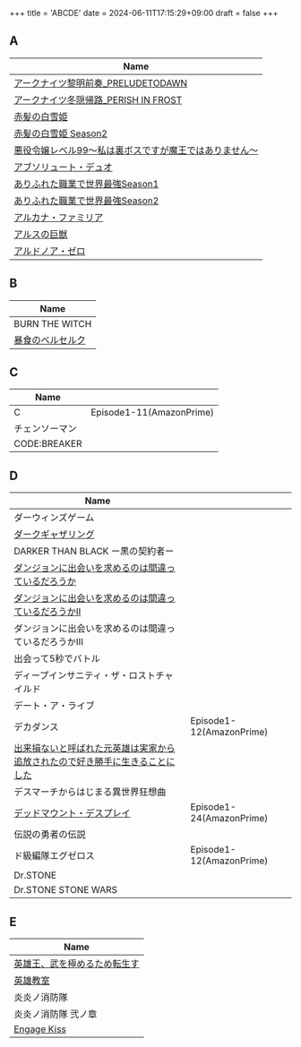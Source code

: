 +++
title = 'ABCDE'
date = 2024-06-11T17:15:29+09:00
draft = false
+++


## A


| Name                                                                        |
| --------------------------------------------------------------------------- |
| [アークナイツ黎明前奏_PRELUDETODAWN](a/アークナイツ/アークナイツ黎明前奏_PRELUDETODAWN)               |
| [アークナイツ冬隠帰路_PERISH IN FROST](a/アークナイツ/アークナイツ冬隠帰路_PERISHINFROST)             |
| [赤髪の白雪姫](A/赤髪の白雪姫/赤髪の白雪姫.md)                                                |
| [赤髪の白雪姫 Season2](A/赤髪の白雪姫/赤髪の白雪姫Season2.md)                                 |
| [悪役令嬢レベル99～私は裏ボスですが魔王ではありません～](A/悪役令嬢レベル99/悪役令嬢レベル99～私は裏ボスですが魔王ではありません～.md) |
| [アブソリュート・デュオ](A/アブソリュート・デュオ/アブソリュート・デュオ.md)                                 |
| [ありふれた職業で世界最強Season1](A/ありふれた職業/ありふれた職業で世界最強Season1.md)                     |
| [ありふれた職業で世界最強Season2](A/ありふれた職業/ありふれた職業で世界最強Season2.md)                     |
| [アルカナ・ファミリア](A/アルカナファミリア/アルカナファミリア.md)                                      |
| [アルスの巨獣](A/アルスの巨獣/アルスの巨獣.md)                                                |
| [アルドノア・ゼロ](A/アルドノアゼロ/アルドノア・ゼロ.md)                                           |


## B
| Name                               |
| ---------------------------------- |
| BURN THE WITCH                     |
| [暴食のベルセルク](B/暴食のベルセルク/暴食のベルセルク.md) |

## C
| Name         |                          |
| ------------ | ------------------------ |
| C            | Episode1-11(AmazonPrime) |
| チェンソーマン      |                          |
| CODE:BREAKER |                          |

## D

| Name                                                                                                |                          |
| --------------------------------------------------------------------------------------------------- | ------------------------ |
| ダーウィンズゲーム                                                                                           |                          |
| [ダークギャザリング](D/ダークギャザリング/ダークギャザリング.md)                                                               |                          |
| DARKER THAN BLACK ー黒の契約者ー                                                                           |                          |
| [ダンジョンに出会いを求めるのは間違っているだろうか](D/ダンジョンに出会いを求めるのは/ダンジョンに出会いを求めるのは間違っているだろうか.md)                         |                          |
| [ダンジョンに出会いを求めるのは間違っているだろうかⅡ](D/ダンジョンに出会いを求めるのは/ダンジョンに出会いを求めるのは間違っているだろうかⅡ.md)                       |                          |
| ダンジョンに出会いを求めるのは間違っているだろうかⅢ                                                                          |                          |
| 出会って5秒でバトル                                                                                          |                          |
| ディープインサニティ・ザ・ロストチャイルド                                                                               |                          |
| デート・ア・ライブ                                                                                           |                          |
| デカダンス                                                                                               | Episode1-12(AmazonPrime) |
| [出来損ないと呼ばれた元英雄は実家から追放されたので好き勝手に生きることにした](D/出来損ないと呼ばれた元英雄/出来損ないと呼ばれた元英雄は実家から追放されたので好き勝手に生きることにした.md) |                          |
| デスマーチからはじまる異世界狂想曲                                                                                   |                          |
| [デッドマウント・デスプレイ](D/デッドマウント・デスプレイ/デッドマウント・デスプレイ.md)                                                   | Episode1-24(AmazonPrime) |
| 伝説の勇者の伝説                                                                                            |                          |
| ド級編隊エグゼロス                                                                                           | Episode1-12(AmazonPrime) |
| Dr.STONE                                                                                            |                          |
| Dr.STONE STONE WARS                                                                                 |                          |

## E
| Name                                                 |
| ---------------------------------------------------- |
| [英雄王、武を極めるため転生す](E/英雄王、武を極めるため転生す/英雄王、武を極めるため転生す.md) |
| [英雄教室](E/英雄教室/英雄教室.md)                               |
| 炎炎ノ消防隊                                               |
| 炎炎ノ消防隊 弐ノ章                                           |
| [Engage Kiss](E/EngageKiss/EngageKiss.md)            |






